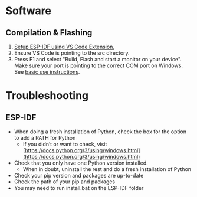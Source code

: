 # Software

## Compilation & Flashing
1. [Setup ESP-IDF using VS Code Extension.](https://github.com/espressif/vscode-esp-idf-extension/blob/HEAD/docs/tutorial/install.md)
2. Ensure VS Code is pointing to the src directory.
3. Press F1 and select "Build, Flash and start a monitor on your device". Make sure your port is pointing to the correct COM port on Windows. See [basic use instructions](https://github.com/espressif/vscode-esp-idf-extension/blob/2332c89d2a316bff7ce2677c235459e062b579db/docs/tutorial/basic_use.md).

# Troubleshooting

## ESP-IDF
- When doing a fresh installation of Python, check the box for the option to add a PATH for Python
  - If you didn’t or want to check, visit [https://docs.python.org/3/using/windows.html](https://docs.python.org/3/using/windows.html)
- Check that you only have one Python version installed.
  - When in doubt, uninstall the rest and do a fresh installation of Python
- Check your pip version and packages are up-to-date
- Check the path of your pip and packages
- You may need to run install.bat on the ESP-IDF folder

